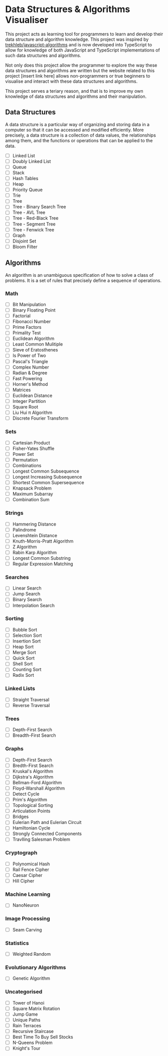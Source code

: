 # Data Structures & Algorithms Visualiser
This project acts as learning tool for programmers to learn and develop their data structure and algorithm knowledge. This project was inspired by [trekhleb/javascript-algorithms](https://github.com/trekhleb/javascript-algorithms) and is now developed into TypeScript to allow for knowledge of both JavaScript and TypeScript implementations of such data structures and algorithms.

Not only does this project allow the programmer to explore the way these data structures and algorithms are written but the website related to this project [insert link here] allows non-programmers or true beginners to visualise and interact with these data structures and algorithms.

This project serves a teriary reason, and that is to improve my own knowledge of data structures and algorithms and their manipulation.

## Data Structures
A data structure is a particular way of organizing and storing data in a computer so that it can be accessed and modified efficiently. More precisely, a data structure is a collection of data values, the relationships among them, and the functions or operations that can be applied to the data.

- [ ] Linked List
- [ ] Doubly Linked List
- [ ] Queue
- [ ] Stack
- [ ] Hash Tables
- [ ] Heap
- [ ] Priority Queue
- [ ] Trie
- [ ] Tree
- [ ] Tree - Binary Search Tree
- [ ] Tree - AVL Tree
- [ ] Tree - Red-Black Tree
- [ ] Tree - Segment Tree
- [ ] Tree - Fenwick Tree
- [ ] Graph
- [ ] Disjoint Set
- [ ] Bloom Filter

## Algorithms
An algorithm is an unambiguous specification of how to solve a class of problems. It is a set of rules that precisely define a sequence of operations.

### Math
- [ ] Bit Manipulation
- [ ] Binary Floating Point
- [ ] Factorial
- [ ] Fibonacci Number
- [ ] Prime Factors
- [ ] Primality Test
- [ ] Euclidean Algorithm
- [ ] Least Common Mulitiple
- [ ] Sieve of Eratosthenes
- [ ] Is Power of Two
- [ ] Pascal's Triangle
- [ ] Complex Number
- [ ] Radian & Degree
- [ ] Fast Powering
- [ ] Horner's Method
- [ ] Matrices
- [ ] Euclidean Distance
- [ ] Integer Partition
- [ ] Square Root
- [ ] Liu Hui π Algorithm
- [ ] Discrete Fourier Transform

### Sets
- [ ] Cartesian Product
- [ ] Fisher-Yates Shuffle
- [ ] Power Set
- [ ] Permutation
- [ ] Combinations
- [ ] Longest Common Subsequence
- [ ] Longest Increasing Subsequence
- [ ] Shortest Common Supersequence
- [ ] Knapsack Problem
- [ ] Maximum Subarray
- [ ] Combination Sum

### Strings
- [ ] Hammering Distance
- [ ] Palindrome
- [ ] Levenshtein Distance
- [ ] Knuth-Morris-Pratt Algorithm
- [ ] Z Algorithm
- [ ] Rabin Karp Algorithm
- [ ] Longest Common Substring
- [ ] Regular Expression Matching

### Searches
- [ ] Linear Search
- [ ] Jump Search
- [ ] Binary Search
- [ ] Interpolation Search

### Sorting
- [ ] Bubble Sort
- [ ] Selection Sort
- [ ] Insertion Sort
- [ ] Heap Sort
- [ ] Merge Sort
- [ ] Quick Sort
- [ ] Shell Sort
- [ ] Counting Sort
- [ ] Radix Sort

### Linked Lists
- [ ] Straight Traversal
- [ ] Reverse Traversal

### Trees
- [ ] Depth-First Search
- [ ] Breadth-First Search

### Graphs
- [ ] Depth-First Search
- [ ] Bredth-First Search
- [ ] Kruskal's Algorithm
- [ ] Dijkstra's Algorithm
- [ ] Bellman-Ford Algorithm
- [ ] Floyd-Warshall Algorithm
- [ ] Detect Cycle
- [ ] Prim's Algorithm
- [ ] Topological Sorting
- [ ] Articulation Points
- [ ] Bridges
- [ ] Eulerian Path and Eulerian Circuit
- [ ] Hamiltonian Cycle
- [ ] Strongly Connected Components
- [ ] Travlling Salesman Problem

### Cryptograph
- [ ] Polynomical Hash
- [ ] Rail Fence Cipher
- [ ] Caesar Cipher
- [ ] Hill Cipher

### Machine Learning
- [ ] NanoNeuron

### Image Processing
- [ ] Seam Carving

### Statistics
- [ ] Weighted Random

### Evolutionary Algorithms
- [ ] Genetic Algorithm

### Uncategorised
- [ ] Tower of Hanoi
- [ ] Square Matrix Rotation
- [ ] Jump Game
- [ ] Unique Paths
- [ ] Rain Terraces
- [ ] Recursive Staircase
- [ ] Best Time To Buy Sell Stocks
- [ ] N-Queens Problem
- [ ] Knight's Tour
